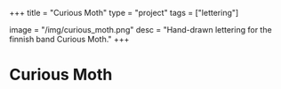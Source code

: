 +++
title = "Curious Moth"
type = "project"
tags = ["lettering"]

image = "/img/curious_moth.png"
desc = "Hand-drawn lettering for the finnish band Curious Moth."
+++

# Curious Moth

